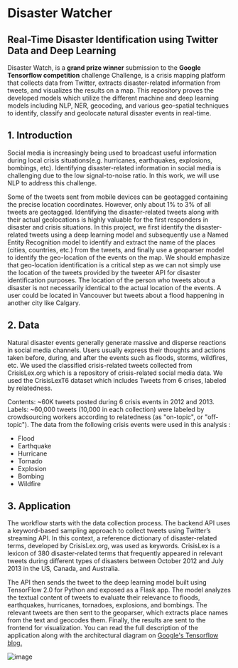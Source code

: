 # Disaster Watcher 

## Real-Time Disaster Identification using Twitter Data and Deep Learning
Disaster Watch, is a **grand prize winner** submission to the **Google Tensorflow competition** challenge Challenge, is a crisis mapping platform that collects data from Twitter, extracts disaster-related information from tweets, and visualizes the results on a map.
This repository proves the developed models which utilize the different machine and deep learning models including NLP, NER, geocoding, and various geo-spatial techniques to identify, classify and geolocate natural disaster events in real-time. 

## 1. Introduction
Social media is increasingly being used to broadcast useful information during local crisis situations(e.g. hurricanes, earthquakes, explosions, bombings, etc). Identifying disaster-related information in social media is challenging due to the low signal-to-noise ratio. In this work, we will use NLP to address this challenge.

Some of the tweets sent from mobile devices can be geotagged containing the precise location coordinates. However, only about 1% to 3% of all tweets are geotagged. Identifying the disaster-related tweets along with their actual geolocations is highly valuable for the first responders in disaster and crisis situations. In this project, we first identify the disaster-related tweets using a deep learning model and subsequently use a Named Entity Recognition model to identify and extract the name of the places (cities, countries, etc.) from the tweets, and finally use a geoparser model to identify the geo-location of the events on the map. We should emphasize that geo-location identification is a critical step as we can not simply use the location of the tweets provided by the tweeter API for disaster identification purposes. The location of the person who tweets about a disaster is not necessarily identical to the actual location of the events. A user could be located in Vancouver but tweets about a flood happening in another city like Calgary.  

## 2. Data
Natural disaster events generally generate massive and disperse reactions in social media channels. Users usually express their thoughts and actions taken before, during, and after the events such as floods, storms, wildfires, etc. We used the classified crisis-related tweets collected from CrisisLex.org which is a repository of crisis-related social media data. We used the CrisisLexT6 dataset which includes Tweets from 6 crises, labeled by relatedness.

Contents: ~60K tweets posted during 6 crisis events in 2012 and 2013.
Labels: ~60,000 tweets (10,000 in each collection) were labeled by crowdsourcing workers according to relatedness (as "on-topic", or "off-topic").
The data from the following crisis events were used in this analysis :

- Flood
- Earthquake
- Hurricane
- Tornado
- Explosion
- Bombing
- Wildfire

## 3. Application
The workflow starts with the data collection process. The backend API uses a keyword-based sampling approach to collect tweets using Twitter’s streaming API. In this context, a reference dictionary of disaster-related terms, developed by CrisisLex.org, was used as keywords. CrisisLex is a lexicon of 380 disaster-related terms that frequently appeared in relevant tweets during different types of disasters between October 2012 and July 2013 in the US, Canada, and Australia.

The API then sends the tweet to the deep learning model built using TensorFlow 2.0 for Python and exposed as a Flask app. The model analyzes the textual content of tweets to evaluate their relevance to floods, earthquakes, hurricanes, tornadoes, explosions, and bombings. The relevant tweets are then sent to the geoparser, which extracts place names from the text and geocodes them. Finally, the results are sent to the frontend for visualization.
You can read the full description of the application along with the architectural diagram on [Google's Tensorflow blog.](https://blog.tensorflow.org/2019/09/disaster-watch-crisis-mapping-platform.html)


![image](https://user-images.githubusercontent.com/32692718/78304887-e6bdcb00-74fc-11ea-939d-19b6334edd5e.png)

